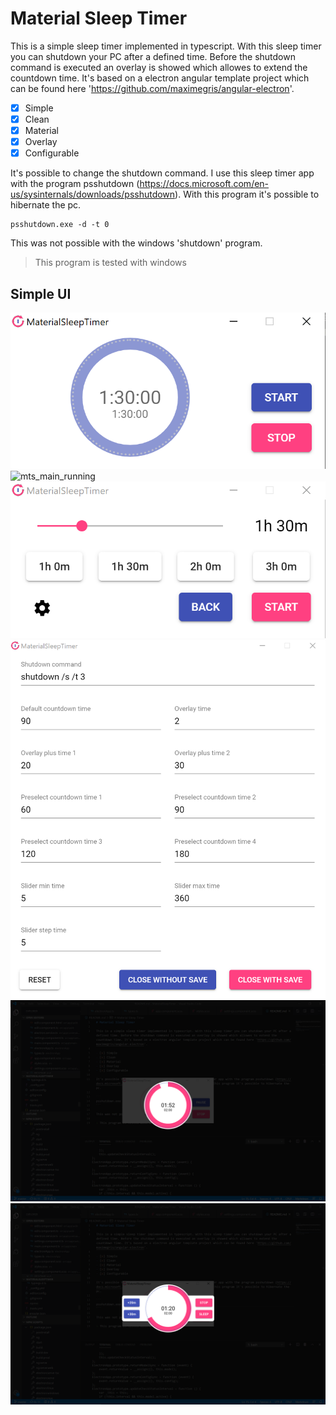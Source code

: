 # Material Sleep Timer

This is a simple sleep timer implemented in typescript. With this sleep timer you can shutdown your PC after a defined time. Before the shutdown command is executed an overlay is showed which allowes to extend the countdown time. It's based on a electron angular template project which can be found here 'https://github.com/maximegris/angular-electron'.

- [x] Simple
- [x] Clean
- [x] Material
- [x] Overlay
- [x] Configurable

It's possible to change the shutdown command. I use this sleep timer app with the program psshutdown (https://docs.microsoft.com/en-us/sysinternals/downloads/psshutdown). With this program it's possible to hibernate the pc.

```
psshutdown.exe -d -t 0
```

This was not possible with the windows 'shutdown' program.

> This program is tested with windows

## Simple UI

![mts_main](https://raw.githubusercontent.com/andycandy-de/MaterialSleepTimer/master/readmeAssets/mst_main.png)
![mts_main_running](https://raw.githubusercontent.com/andycandy-de/MaterialSleepTimer/master/readmeAssets/mts_main_running.png)
![mst_edit](https://raw.githubusercontent.com/andycandy-de/MaterialSleepTimer/master/readmeAssets/mst_edit.png)
![mst_settings](https://raw.githubusercontent.com/andycandy-de/MaterialSleepTimer/master/readmeAssets/mst_settings.png)
![mst_overlay_01](https://raw.githubusercontent.com/andycandy-de/MaterialSleepTimer/master/readmeAssets/mst_overlay_01.png)
![mst_overlay_02](https://raw.githubusercontent.com/andycandy-de/MaterialSleepTimer/master/readmeAssets/mst_overlay_02.png)